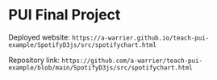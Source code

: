 # PUI Final Project

Deployed website: `https://a-warrier.github.io/teach-pui-example/SpotifyD3js/src/spotifychart.html`

Repository link: `https://github.com/a-warrier/teach-pui-example/blob/main/SpotifyD3js/src/spotifychart.html`
